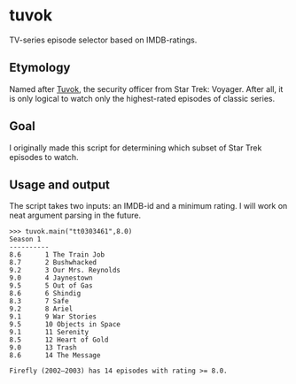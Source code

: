 # tuvok
TV-series episode selector based on IMDB-ratings. 

## Etymology
Named after [Tuvok](https://en.wikipedia.org/wiki/Tuvok), the security officer from Star Trek: Voyager. After all, it is only logical to watch only the highest-rated episodes of classic series.

## Goal
I originally made this script for determining which subset of Star Trek episodes to watch.

## Usage and output
The script takes two inputs: an IMDB-id and a minimum rating. I will work on neat argument parsing in the future.

```
>>> tuvok.main("tt0303461",8.0)
Season 1
----------
8.6      1 The Train Job
8.7      2 Bushwhacked
9.2      3 Our Mrs. Reynolds
9.0      4 Jaynestown
9.5      5 Out of Gas
8.6      6 Shindig
8.3      7 Safe
9.2      8 Ariel
9.1      9 War Stories
9.5      10 Objects in Space
9.1      11 Serenity
8.5      12 Heart of Gold
9.0      13 Trash
8.6      14 The Message

Firefly (2002–2003) has 14 episodes with rating >= 8.0.
```
